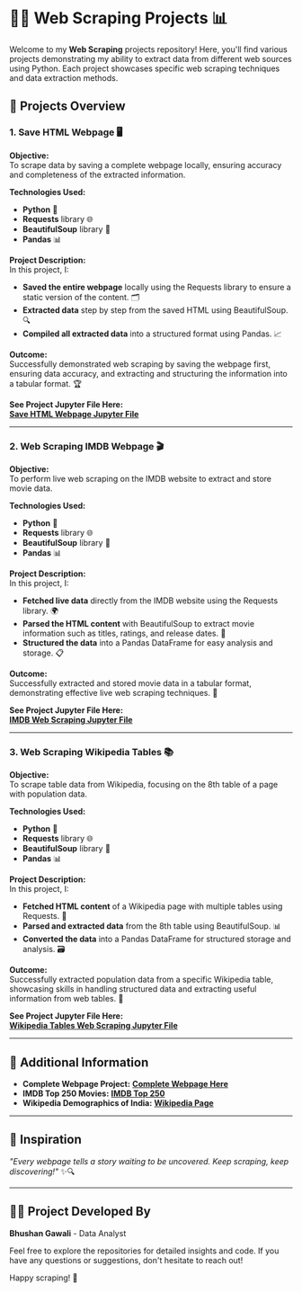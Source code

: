 # 🕵️‍♂️ **Web Scraping Projects** 📊

Welcome to my **Web Scraping** projects repository! Here, you'll find various projects demonstrating my ability to extract data from different web sources using Python. Each project showcases specific web scraping techniques and data extraction methods.

## 🚀 **Projects Overview**

### **1. Save HTML Webpage** 🖥️

**Objective:**  
To scrape data by saving a complete webpage locally, ensuring accuracy and completeness of the extracted information.

**Technologies Used:**  
- **Python** 🐍
- **Requests** library 🌐
- **BeautifulSoup** library 🍲
- **Pandas** 📊

**Project Description:**  
In this project, I:
- **Saved the entire webpage** locally using the Requests library to ensure a static version of the content. 🗂️
- **Extracted data** step by step from the saved HTML using BeautifulSoup. 🔍
- **Compiled all extracted data** into a structured format using Pandas. 📈

**Outcome:**  
Successfully demonstrated web scraping by saving the webpage first, ensuring data accuracy, and extracting and structuring the information into a tabular format. 🏆

**See Project Jupyter File Here:**  
[**Save HTML Webpage Jupyter File**](https://github.com/Bhushan148/Web-scraping/blob/main/All%20Project%20Resource/Web%20Scrapping%20(With%20Save%20HTML%20webpage).ipynb)

---

### **2. Web Scraping IMDB Webpage** 🎬

**Objective:**  
To perform live web scraping on the IMDB website to extract and store movie data.

**Technologies Used:**  
- **Python** 🐍
- **Requests** library 🌐
- **BeautifulSoup** library 🍲
- **Pandas** 📊

**Project Description:**  
In this project, I:
- **Fetched live data** directly from the IMDB website using the Requests library. 🌍
- **Parsed the HTML content** with BeautifulSoup to extract movie information such as titles, ratings, and release dates. 🍿
- **Structured the data** into a Pandas DataFrame for easy analysis and storage. 📋

**Outcome:**  
Successfully extracted and stored movie data in a tabular format, demonstrating effective live web scraping techniques. 🚀

**See Project Jupyter File Here:**  
[**IMDB Web Scraping Jupyter File**](https://github.com/Bhushan148/Web-scraping/blob/main/All%20Project%20Resource/Web%20Scrapping%20IMDB%20Webpage.ipynb)

---

### **3. Web Scraping Wikipedia Tables** 📚

**Objective:**  
To scrape table data from Wikipedia, focusing on the 8th table of a page with population data.

**Technologies Used:**  
- **Python** 🐍
- **Requests** library 🌐
- **BeautifulSoup** library 🍲
- **Pandas** 📊

**Project Description:**  
In this project, I:
- **Fetched HTML content** of a Wikipedia page with multiple tables using Requests. 📜
- **Parsed and extracted data** from the 8th table using BeautifulSoup. 📊
- **Converted the data** into a Pandas DataFrame for structured storage and analysis. 🗃️

**Outcome:**  
Successfully extracted population data from a specific Wikipedia table, showcasing skills in handling structured data and extracting useful information from web tables. 🎯

**See Project Jupyter File Here:**  
[**Wikipedia Tables Web Scraping Jupyter File**](https://github.com/Bhushan148/Web-scraping/blob/main/All%20Project%20Resource/Web%20Scrapping%20On%20Wikipedia%20Tables.ipynb)

---

## 🔗 **Additional Information**

- **Complete Webpage Project:** [**Complete Webpage Here**](https://github.com/Bhushan148/Web-scraping/blob/main/All%20Project%20Resource/Mobile%20Phones%20_%20Mobile%20Phones%20Online%20at%20Best%20Prices%20in%20India%202024%20_%20Smartprix.html)
- **IMDB Top 250 Movies:** [**IMDB Top 250**](https://www.imdb.com/chart/top/)
- **Wikipedia Demographics of India:** [**Wikipedia Page**](https://en.wikipedia.org/wiki/Demographics_of_India)

---

## 🎯 **Inspiration**

_"Every webpage tells a story waiting to be uncovered. Keep scraping, keep discovering!"_ ✨🔍

---

## 👨‍💻 **Project Developed By**

**Bhushan Gawali** - Data Analyst

Feel free to explore the repositories for detailed insights and code. If you have any questions or suggestions, don't hesitate to reach out!

Happy scraping! 🌟

